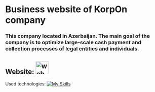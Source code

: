 # Business website of KorpOn company
### This company located in Azerbaijan. The main goal of the company is to optimize large-scale cash payment and collection processes of legal entities and individuals.

## Website: [<img src='https://cdn.jsdelivr.net/npm/simple-icons@3.0.1/icons/icloud.svg' alt='website' height='40'>](https://korpon.az/index.html)  

Used technologies:
[![My Skills](https://skillicons.dev/icons?i=js,html,css,wasm)](https://skillicons.dev)
